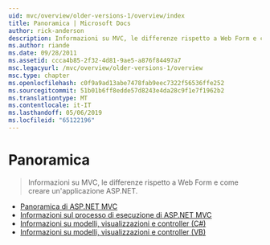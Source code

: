 ```yaml
---
uid: mvc/overview/older-versions-1/overview/index
title: Panoramica | Microsoft Docs
author: rick-anderson
description: Informazioni su MVC, le differenze rispetto a Web Form e come creare un'applicazione ASP.NET.
ms.author: riande
ms.date: 09/28/2011
ms.assetid: ccca4b85-2f32-4d81-9ae5-a876f84497a7
msc.legacyurl: /mvc/overview/older-versions-1/overview
msc.type: chapter
ms.openlocfilehash: c0f9a9ad13abe7478fab9eec7322f56536ffe252
ms.sourcegitcommit: 51b01b6ff8edde57d8243e4da28c9f1e7f1962b2
ms.translationtype: MT
ms.contentlocale: it-IT
ms.lasthandoff: 05/06/2019
ms.locfileid: "65122196"
---
```

# <a name="overview"></a>Panoramica

> Informazioni su MVC, le differenze rispetto a Web Form e come creare un'applicazione ASP.NET.

- [Panoramica di ASP.NET MVC](asp-net-mvc-overview.md)
- [Informazioni sul processo di esecuzione di ASP.NET MVC](understanding-the-asp-net-mvc-execution-process.md)
- [Informazioni su modelli, visualizzazioni e controller (C#)](understanding-models-views-and-controllers-cs.md)
- [Informazioni su modelli, visualizzazioni e controller (VB)](understanding-models-views-and-controllers-vb.md)
